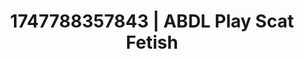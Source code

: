 ---
categories:
- Skin worship
- Natural curves
- Body worship
- Smudged makeup
- Erotic tension
image: /assets/images/1747788357843.jpg
layout: post
seo:
  description: Featured content with sensual Scat Fetish, ABDL Play. HD images available.
  keywords: Scat Fetish, ABDL Play
  og_image: /assets/images/1747788357843.jpg
  schema_type: VisualArtwork
tags:
- ABDL Play
- '#1747788357843'
- Scat Fetish
title: 1747788357843 | ABDL Play Scat Fetish
---